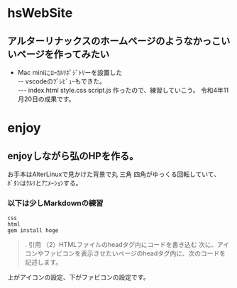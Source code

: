 # hsWebSite
## アルターリナックスのホームページのようなかっこいいページを作ってみたい
- Mac miniにﾛｰｶﾙﾘﾎﾟｼﾞﾄﾘーを設置した  
-- vscodeのﾌﾟﾚﾋﾞｭｰもできた｡  
--- index.html style.css script.js 作ったので、練習していこう。  令和4年11月20日の成果です。
# enjoy
## enjoyしながら弘のHPを作る｡  
お手本はAlterLinuxで見かけた背景で丸 三角 四角がゆっくる回転していて､  
ﾎﾞﾀﾝはｸﾙﾘとｱﾆﾒｰｼｮﾝする｡ 
### 以下は少しMarkdownの練習   
`css`  
`html`   
`gem install hoge`  
>. 引用
（2）HTMLファイルのheadタグ内にコードを書き込む 次に、アイコンやファビコンを表示させたいページのheadタグ内に、次のコードを記述します。

<link rel=”apple-touch-icon” href=”./apple-touch-icon.png” sizes=”180×180″>
<link rel=”icon” type=”image/x-icon” href=”./favicon.ico”>

上がアイコンの設定、下がファビコンの設定です。
